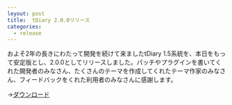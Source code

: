 ```yaml
---
leyout: post
title:  tDiary 2.0.0リリース
categories:
  - release
---
```

およそ2年の長きにわたって開発を続けて来ましたtDiary 1.5系統を、本日をもって安定版とし、2.0.0としてリリースしました。パッチやプラグインを書いてくれた開発者のみなさん、たくさんのテーマを作成してくれたテーマ作家のみなさん、フィードバックをくれた利用者のみなさんに感謝します。

→[ダウンロード](20021112)

